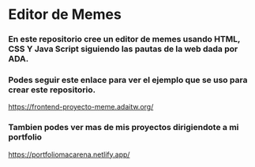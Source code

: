 # Editor de Memes

### En este repositorio cree un editor de memes usando HTML, CSS Y Java Script siguiendo las pautas de la web dada por ADA.
### Podes seguir este enlace para ver el ejemplo que se uso para crear este repositorio. 
https://frontend-proyecto-meme.adaitw.org/

### Tambien podes ver mas de mis proyectos dirigiendote a mi portfolio
https://portfoliomacarena.netlify.app/


